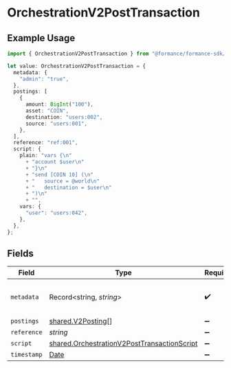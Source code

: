 # OrchestrationV2PostTransaction

## Example Usage

```typescript
import { OrchestrationV2PostTransaction } from "@formance/formance-sdk/sdk/models/shared";

let value: OrchestrationV2PostTransaction = {
  metadata: {
    "admin": "true",
  },
  postings: [
    {
      amount: BigInt("100"),
      asset: "COIN",
      destination: "users:002",
      source: "users:001",
    },
  ],
  reference: "ref:001",
  script: {
    plain: "vars {\n"
      + "account $user\n"
      + "}\n"
      + "send [COIN 10] (\n"
      + "	source = @world\n"
      + "	destination = $user\n"
      + ")\n"
      + "",
    vars: {
      "user": "users:042",
    },
  },
};
```

## Fields

| Field                                                                                                             | Type                                                                                                              | Required                                                                                                          | Description                                                                                                       | Example                                                                                                           |
| ----------------------------------------------------------------------------------------------------------------- | ----------------------------------------------------------------------------------------------------------------- | ----------------------------------------------------------------------------------------------------------------- | ----------------------------------------------------------------------------------------------------------------- | ----------------------------------------------------------------------------------------------------------------- |
| `metadata`                                                                                                        | Record<string, *string*>                                                                                          | :heavy_check_mark:                                                                                                | N/A                                                                                                               | {<br/>"admin": "true"<br/>}                                                                                       |
| `postings`                                                                                                        | [shared.V2Posting](../../../sdk/models/shared/v2posting.md)[]                                                     | :heavy_minus_sign:                                                                                                | N/A                                                                                                               |                                                                                                                   |
| `reference`                                                                                                       | *string*                                                                                                          | :heavy_minus_sign:                                                                                                | N/A                                                                                                               | ref:001                                                                                                           |
| `script`                                                                                                          | [shared.OrchestrationV2PostTransactionScript](../../../sdk/models/shared/orchestrationv2posttransactionscript.md) | :heavy_minus_sign:                                                                                                | N/A                                                                                                               |                                                                                                                   |
| `timestamp`                                                                                                       | [Date](https://developer.mozilla.org/en-US/docs/Web/JavaScript/Reference/Global_Objects/Date)                     | :heavy_minus_sign:                                                                                                | N/A                                                                                                               |                                                                                                                   |